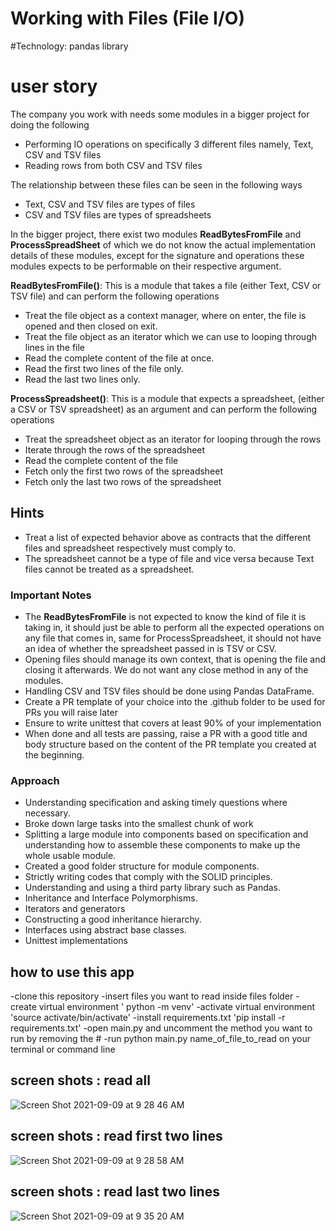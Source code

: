 # Working with Files (File I/O)

#Technology: pandas library

# user story
The company you work with needs some modules in a bigger project for doing the following

- Performing IO operations on specifically 3 different files namely, Text, CSV and TSV files
- Reading rows from both CSV and TSV files

The relationship between these  files can be seen in the following ways

- Text, CSV and TSV files are types of files  
- CSV and TSV files are types of spreadsheets

In the bigger project, there exist two modules **ReadBytesFromFile** and **ProcessSpreadSheet** of which we do not know the actual implementation details of these modules, except for the signature and operations these modules expects to be performable on their respective argument.

**ReadBytesFromFile()**: This is a module that takes a file (either Text, CSV or TSV file) and can perform the following operations

- Treat the file object as a context manager, where on enter, the file is opened and then closed on exit.
- Treat the file object as an iterator which we can use to looping through lines in the file
- Read the complete content of the file at once.
- Read the first two lines of the file only.
- Read the last two lines only.

**ProcessSpreadsheet()**: This is a module that expects a spreadsheet, (either a CSV or TSV spreadsheet) as an argument and can perform the following operations

- Treat the spreadsheet object as an iterator for looping through the rows
- Iterate through the rows of the spreadsheet
- Read the complete content of the file
- Fetch only the first two rows of the spreadsheet
- Fetch only the last two rows of the spreadsheet

## Hints

- Treat a list of expected behavior above as contracts that the different files and spreadsheet respectively must comply to.
- The spreadsheet cannot be a type of file and vice versa because Text files cannot be treated as a spreadsheet.

### Important Notes

- The **ReadBytesFromFile** is not expected to know the kind of file it is taking in, it should just be able to perform all the expected operations on any file that comes in, same for ProcessSpreadsheet, it should not have an idea of whether the spreadsheet passed in is TSV or CSV.
- Opening files should manage its own context, that is opening the file and closing it afterwards. We do not want any close method in any of the modules.
- Handling CSV and TSV files should be done using Pandas DataFrame.
- Create a PR template of your choice into the .github folder to be used for PRs you will raise later
- Ensure to write unittest that covers at least 90% of your implementation
- When done and all tests are passing, raise a PR with a good title and body structure based on the content of the PR template you created at the beginning.

### Approach

- Understanding specification and asking timely questions where necessary.
- Broke down large tasks into the smallest chunk of work
- Splitting a large module into components based on specification and understanding how to assemble these components to make up the whole usable module.
- Created a good folder structure for module components.
- Strictly writing codes that comply with the SOLID principles.
- Understanding and using a third party library such as Pandas.
- Inheritance and Interface Polymorphisms.
- Iterators and generators
- Constructing a good inheritance hierarchy.
- Interfaces using abstract base classes.
- Unittest implementations

## how to use this app
-clone this repository
-insert files you want to read inside files folder
-create virtual environment ' python -m venv'
-activate virtual environment 'source activate/bin/activate'
-install requirements.txt 'pip install -r requirements.txt'
-open main.py and uncomment the method you want to run by removing the #
-run python main.py name_of_file_to_read on your terminal or command line

## screen shots : read all
![Screen Shot 2021-09-09 at 9 28 46 AM](https://user-images.githubusercontent.com/81101034/132652021-7f5d6da1-7233-48df-995e-4ac299817cd9.png)


## screen shots : read first two lines
![Screen Shot 2021-09-09 at 9 28 58 AM](https://user-images.githubusercontent.com/81101034/132652082-fea700d1-634c-4493-8967-7519532db3d1.png)


## screen shots : read last two lines
![Screen Shot 2021-09-09 at 9 35 20 AM](https://user-images.githubusercontent.com/81101034/132652251-6c374640-c3a0-4b49-b44e-8154657e794c.png)

